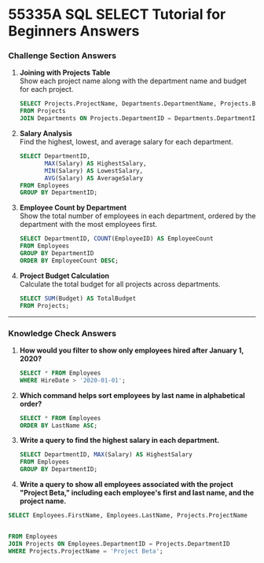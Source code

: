 # 55335A SQL SELECT Tutorial for Beginners Answers

### Challenge Section Answers

1. **Joining with Projects Table**  
   Show each project name along with the department name and budget for each project.

   ```sql
   SELECT Projects.ProjectName, Departments.DepartmentName, Projects.Budget
   FROM Projects
   JOIN Departments ON Projects.DepartmentID = Departments.DepartmentID;
   ```

2. **Salary Analysis**  
   Find the highest, lowest, and average salary for each department.

   ```sql
   SELECT DepartmentID,
          MAX(Salary) AS HighestSalary,
          MIN(Salary) AS LowestSalary,
          AVG(Salary) AS AverageSalary
   FROM Employees
   GROUP BY DepartmentID;
   ```

3. **Employee Count by Department**  
   Show the total number of employees in each department, ordered by the department with the most employees first.

   ```sql
   SELECT DepartmentID, COUNT(EmployeeID) AS EmployeeCount
   FROM Employees
   GROUP BY DepartmentID
   ORDER BY EmployeeCount DESC;
   ```

4. **Project Budget Calculation**  
   Calculate the total budget for all projects across departments.

   ```sql
   SELECT SUM(Budget) AS TotalBudget
   FROM Projects;
   ```

---

### Knowledge Check Answers

1. **How would you filter to show only employees hired after January 1, 2020?**

   ```sql
   SELECT * FROM Employees
   WHERE HireDate > '2020-01-01';
   ```

2. **Which command helps sort employees by last name in alphabetical order?**

   ```sql
   SELECT * FROM Employees
   ORDER BY LastName ASC;
   ```

3. **Write a query to find the highest salary in each department.**

   ```sql
   SELECT DepartmentID, MAX(Salary) AS HighestSalary
   FROM Employees
   GROUP BY DepartmentID;
   ```

4. **Write a query to show all employees associated with the project "Project Beta," including each employee's first and last name, and the project name.**

```sql
SELECT Employees.FirstName, Employees.LastName, Projects.ProjectName


FROM Employees
JOIN Projects ON Employees.DepartmentID = Projects.DepartmentID
WHERE Projects.ProjectName = 'Project Beta';
```
